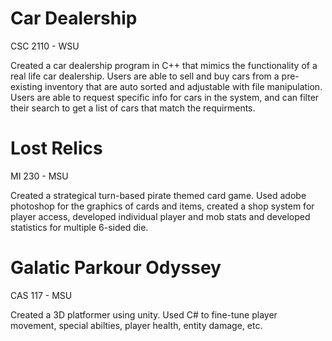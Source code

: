 # Car Dealership
CSC 2110 - WSU

Created a car dealership program in C++ that mimics the functionality of a real life car dealership. Users are able to sell and buy cars from a pre-existing 
inventory that are auto sorted and adjustable with file manipulation. Users are able to request specific info for cars in the system, and can filter their
search to get a list of cars that match the requirments.

# Lost Relics
MI 230 - MSU

Created a strategical turn-based pirate themed card game. Used adobe photoshop for the graphics of cards and items, created a shop system for player access, developed individual player and mob stats and developed statistics for multiple 6-sided die.

# Galatic Parkour Odyssey
CAS 117 - MSU

Created a 3D platformer using unity. Used C# to fine-tune player movement, special abilties, player health, entity damage, etc. 
